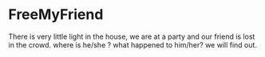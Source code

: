 # FreeMyFriend
There is very little light in the house, we are at a party and our friend is lost in the crowd. where is he/she ? what happened to him/her? we will find out.
